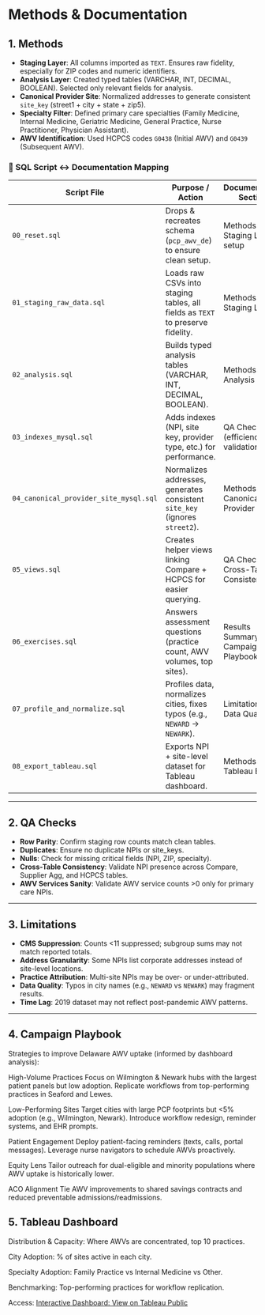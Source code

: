 # Methods & Documentation

## 1. Methods
- **Staging Layer**: All columns imported as `TEXT`. Ensures raw fidelity, especially for ZIP codes and numeric identifiers.  
- **Analysis Layer**: Created typed tables (VARCHAR, INT, DECIMAL, BOOLEAN). Selected only relevant fields for analysis.  
- **Canonical Provider Site**: Normalized addresses to generate consistent `site_key` (street1 + city + state + zip5).  
- **Specialty Filter**: Defined primary care specialties (Family Medicine, Internal Medicine, Geriatric Medicine, General Practice, Nurse Practitioner, Physician Assistant).  
- **AWV Identification**: Used HCPCS codes `G0438` (Initial AWV) and `G0439` (Subsequent AWV).  

### 🔄 SQL Script ↔ Documentation Mapping
| Script File                          | Purpose / Action                                                                 | Documentation Section                  |
|--------------------------------------|---------------------------------------------------------------------------------|-----------------------------------------|
| `00_reset.sql`                       | Drops & recreates schema (`pcp_awv_de`) to ensure clean setup.                   | Methods → Staging Layer setup           |
| `01_staging_raw_data.sql`            | Loads raw CSVs into staging tables, all fields as `TEXT` to preserve fidelity.   | Methods → Staging Layer                 |
| `02_analysis.sql`                    | Builds typed analysis tables (VARCHAR, INT, DECIMAL, BOOLEAN).                   | Methods → Analysis Layer                |
| `03_indexes_mysql.sql`               | Adds indexes (NPI, site key, provider type, etc.) for performance.               | QA Checks (efficiency & validation)     |
| `04_canonical_provider_site_mysql.sql` | Normalizes addresses, generates consistent `site_key` (ignores `street2`).       | Methods → Canonical Provider Site       |
| `05_views.sql`                       | Creates helper views linking Compare + HCPCS for easier querying.                | QA Checks & Cross-Table Consistency     |
| `06_exercises.sql`                   | Answers assessment questions (practice count, AWV volumes, top sites).           | Results Summary & Campaign Playbook     |
| `07_profile_and_normalize.sql`       | Profiles data, normalizes cities, fixes typos (e.g., `NEWARD` → `NEWARK`).       | Limitations → Data Quality              |
| `08_export_tableau.sql`              | Exports NPI + site-level dataset for Tableau dashboard.                          | Methods → Tableau Export                   |



---

## 2. QA Checks
- **Row Parity**: Confirm staging row counts match clean tables.  
- **Duplicates**: Ensure no duplicate NPIs or site_keys.  
- **Nulls**: Check for missing critical fields (NPI, ZIP, specialty).  
- **Cross-Table Consistency**: Validate NPI presence across Compare, Supplier Agg, and HCPCS tables.  
- **AWV Services Sanity**: Validate AWV service counts >0 only for primary care NPIs.  

---

## 3. Limitations
- **CMS Suppression**: Counts <11 suppressed; subgroup sums may not match reported totals.  
- **Address Granularity**: Some NPIs list corporate addresses instead of site-level locations.  
- **Practice Attribution**: Multi-site NPIs may be over- or under-attributed.  
- **Data Quality**: Typos in city names (e.g., `NEWARD` vs `NEWARK`) may fragment results.  
- **Time Lag**: 2019 dataset may not reflect post-pandemic AWV patterns.  

---

## 4. Campaign Playbook
Strategies to improve Delaware AWV uptake (informed by dashboard analysis):

High-Volume Practices
Focus on Wilmington & Newark hubs with the largest patient panels but low adoption. Replicate workflows from top-performing practices in Seaford and Lewes.

Low-Performing Sites
Target cities with large PCP footprints but <5% adoption (e.g., Wilmington, Newark). Introduce workflow redesign, reminder systems, and EHR prompts.

Patient Engagement
Deploy patient-facing reminders (texts, calls, portal messages). Leverage nurse navigators to schedule AWVs proactively.

Equity Lens
Tailor outreach for dual-eligible and minority populations where AWV uptake is historically lower.

ACO Alignment
Tie AWV improvements to shared savings contracts and reduced preventable admissions/readmissions.

## 5. Tableau Dashboard

Distribution & Capacity: Where AWVs are concentrated, top 10 practices.

City Adoption: % of sites active in each city.

Specialty Adoption: Family Practice vs Internal Medicine vs Other.

Benchmarking: Top-performing practices for workflow replication.

Access:
[Interactive Dashboard: View on Tableau Public](https://public.tableau.com/app/profile/raphael.dibo.epingo.jr/viz/delaware_awv_analysis/DelawarePrimaryCareAWVAnalysis2019)

